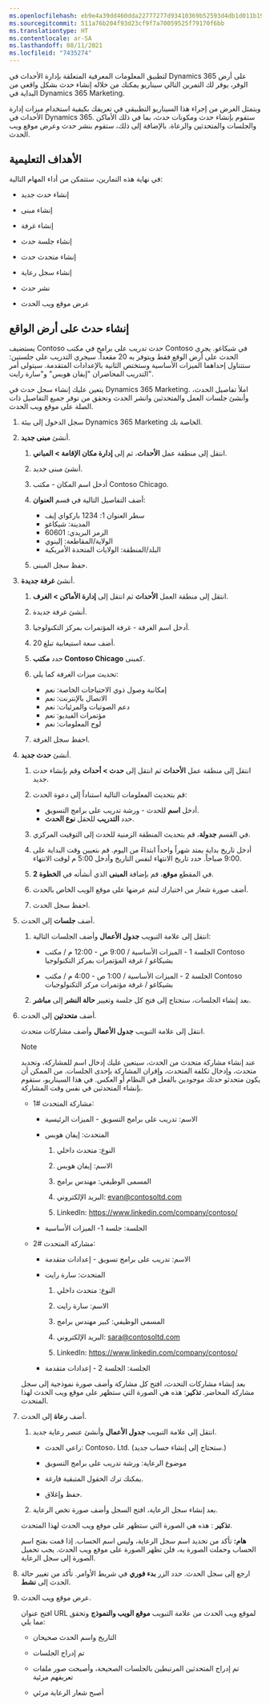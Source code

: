 ```yaml
---
ms.openlocfilehash: eb9e4a39dd460dda22777277d93410369b52593d4db1d011b19e917918337ea4
ms.sourcegitcommit: 511a76b204f93d23cf9f7a70059525f79170f6bb
ms.translationtype: HT
ms.contentlocale: ar-SA
ms.lasthandoff: 08/11/2021
ms.locfileid: "7435274"
---
```

لتطبيق المعلومات المعرفية المتعلقة بإدارة الأحداث في Dynamics 365 على أرض الوفر، يوفر لك التمرين التالي سيناريو يمكنك من خلاله إنشاء حدث بشكل واقعي من البداية في Dynamics 365 Marketing.

ويتمثل الغرض من إجراء هذا السيناريو التطبيقي في تعريفك بكيفية استخدام ميزات إدارة الأحداث في Dynamics 365. ستقوم بإنشاء حدث ومكونات حدث، بما في ذلك الأماكن والجلسات والمتحدثين والرعاة. بالإضافة إلى ذلك، ستقوم بنشر حدث وعرض موقع ويب الحدث.

## <a name="learning-objectives"></a>الأهداف التعليمية

في نهاية هذه التمارين، ستتمكن من أداء المهام التالية:

-   إنشاء حدث جديد

-   إنشاء مبنى

-   إنشاء غرفة

-   إنشاء جلسة حدث

-   إنشاء متحدث حدث

-   إنشاء سجل رعاية

-   نشر حدث

-   عرض موقع ويب الحدث

## <a name="create-an-on-site-event"></a>إنشاء حدث على أرض الواقع

يستضيف Contoso حدث تدريب على برامج في مكتب Contoso في شيكاغو. يجري الحدث على أرض الوقع فقط ويتوفر به 20 مقعداً.
سيجري التدريب على جلستين: ستتناول إحداهما الميزات الأساسية وستختص الثانية بالإعدادات المتقدمة. سيتولى أمر التدريب المحاضران "إيفان هوبس" و"سارة رايت".

يتعين عليك إنشاء سجل حدث في Dynamics 365 Marketing. املأ تفاصيل الحدث، وأنشئ جلسات العمل والمتحدثين وانشر الحدث وتحقق من توفر جميع التفاصيل ذات الصلة على موقع ويب الحدث.

1.  سجل الدخول إلى بيئة Dynamics 365 Marketing الخاصة بك.

1.  أنشئ **مبنى جديد**.

    1.  انتقل إلى منطقة عمل **الأحداث**، ثم إلى **إدارة مكان الإقامة > المباني**.

    1.  أنشئ مبنى جديد.

    1.  أدخل اسم المكان - مكتب Contoso ‏‏Chicago.

    1.  أضف التفاصيل التالية في قسم **العنوان**:

        - سطر العنوان 1: 1234 باركواي إيف
        - المدينة: شيكاغو
        - الرمز البريدي: 60601
        - الولاية/المقاطعة: إلينوي
        - البلد/المنطقة: الولايات المتحدة الأمريكية

    1.  حفظ سجل المبنى.

1.  أنشئ **غرفة جديدة**.

    1.  انتقل إلى منطقة العمل **الأحداث** ثم انتقل إلى **إدارة الأماكن > الغرف**.

    1.  أنشئ غرفة جديدة.

    1.  أدخل اسم الغرفة - غرفة المؤتمرات بمركز التكنولوجيا.

    1.  أضف سعة استيعابية تبلغ 20.

    1.  حدد **مكتب Contoso ‏‏Chicago** كمبنى.

    1.  تحديث ميزات الغرفة كما يلي:

        - إمكانية وصول ذوي الاحتياجات الخاصة: نعم
        - الاتصال بالإنترنت: نعم
        - دعم الصوتيات والمرئيات: نعم
        - مؤتمرات الفيديو: نعم
        - لوح المعلومات: نعم

    1.  احفظ سجل الغرفة.

1.  أنشئ **حدث جديد**.

    1.  انتقل إلى منطقة عمل **الأحداث** ثم انتقل إلى **حدث > أحداث** وقم بإنشاء حدث جديد.

    1.  قم بتحديث المعلومات التالية استناداً إلى دعوة الحدث:

        - أدخل **اسم** للحدث - ورشة تدريب على برامج التسويق.
        - حدد **التدريب** للحقل **نوع الحدث**.

    1.  في القسم **جدولة**، قم بتحديث المنطقة الزمنية للحدث إلى التوقيت المركزي.

    1.  أدخل تاريخ بداية يمتد شهراً واحداً ابتداءً من اليوم. قم بتعيين وقت البداية على 9:00 صباحاً. حدد تاريخ الانتهاء لنفس التاريخ وأدخل 5:00 م لوقت الانتهاء.

    1.  في المقطع **موقع**، قم بإضافة **المبنى** الذي أنشأته في **الخطوة 2**.

    1.  أضف صورة شعار من اختيارك ليتم عرضها على موقع الويب الخاص بالحدث.

    1.  احفظ سجل الحدث.

1.  أضف **جلسات** إلى الحدث.

    1.  انتقل إلى علامة التبويب **جدول الأعمال** وأضف الجلسات التالية:

        - الجلسة 1 - الميزات الأساسية / 9:00 ص - 12:00 م / مكتب   Contoso بشيكاغو / غرفة المؤتمرات بمركز التكنولوجيا

        - الجلسة 2 - الميزات الأساسية / 1:00 ص - 4:00 م / مكتب   Contoso بشيكاغو / غرفة مؤتمرات مركز التكنولوجيات

    1.  بعد إنشاء الجلسات، ستحتاج إلى فتح كل جلسة وتغيير **حالة النشر** إلى **مباشر**.

1.  أضف **متحدثين** إلى الحدث.

    انتقل إلى علامة التبويب **جدول الأعمال** وأضف مشاركات     متحدث.
    

    > [!NOTE]
    > عند إنشاء مشاركة متحدث من الحدث، سيتعين عليك إدخال اسم للمشاركة، وتحديد متحدث، وإدخال تكلفة المتحدث، وإقران المشاركة بإحدى الجلسات. من الممكن أن يكون متحدثو حدثك موجودين بالفعل في النظام أو العكس. في هذا السيناريو، ستقوم بإنشاء المتحدثين في نفس وقت المشاركة.
    

    - مشاركة المتحدث #1:

        - الاسم: تدريب على برامج التسويق - الميزات الرئيسية
    
        - المتحدث: إيفان هوبس

            1.  النوع: متحدث داخلي
            
            1.  الاسم: إيفان هوبس
            
            1.  المسمى الوظيفي: مهندس برامج
            
            1.  البريد الإلكتروني: evan@contosoltd.com
            
            1.  LinkedIn: <https://www.linkedin.com/company/contoso/>

        - الجلسة: جلسة 1- الميزات الأساسية

    - مشاركة المتحدث #2:

        - الاسم: تدريب على برامج تسويق - إعدادات متقدمة
    
        - المتحدث: سارة رايت

            1.  النوع: متحدث داخلي
            
            1.  الاسم: سارة رايت
            
            1.  المسمى الوظيفي: كبير مهندس برامج
            
            1.  البريد الإلكتروني: sara@contosoltd.com
            
            1. LinkedIn: https://www.linkedin.com/company/contoso/

      - الجلسة: الجلسة 2 - إعدادات متقدمة

     بعد إنشاء مشاركات التحدث، افتح كل مشاركة وأضف صورة نموذجية إلى سجل مشاركة المحاضر.
     **تذكير**: هذه هي الصورة التي ستظهر على موقع ويب الحدث لهذا المتحدث.

1.  أضف **رعاة** إلى الحدث.

    1.  انتقل إلى علامة التبويب **جدول الأعمال** وأنشئ عنصر رعاية جديد.

        - راعي الحدث: Contoso، Ltd. (ستحتاج إلى إنشاء حساب جديد.)
    
        - موضوع الرعاية: ورشة تدريب على برامج التسويق
    
        - يمكنك ترك الحقول المتبقية فارغة.
    
        - حفظ وإغلاق.

    1.  بعد إنشاء سجل الرعاية، افتح السجل وأضف صورة تخص الرعاية. 
    
    **تذكير** : هذه هي الصورة التي ستظهر    على موقع ويب الحدث لهذا المتحدث. 
    
    **هام:** تأكد من تحديد اسم سجل الرعاية، وليس اسم الحساب. إذا قمت بفتح اسم الحساب وحملت الصورة به، فلن تظهر الصورة على موقع ويب الحدث. يجب تحميل الصورة إلى سجل الرعاية.

1.  ارجع إلى سجل الحدث. حدد الزر **بدء فوري** في شريط الأوامر. تأكد من تغيير حالة الحدث إلى **نشط**.

1.  عرض موقع ويب الحدث.

    افتح عنوان URL لموقع ويب الحدث من علامة التبويب **موقع الويب والنموذج**     وتحقق مما يلي:

       - التاريخ واسم الحدث صحيحان
    
       - تم إدراج الجلسات
    
       - تم إدراج المتحدثين المرتبطين بالجلسات الصحيحة، وأصبحت صور ملفات تعريفهم مرئية
    
       - أصبح شعار الرعاية مرئي
